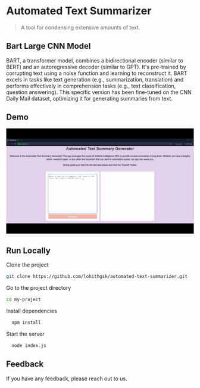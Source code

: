 # Automated Text Summarizer
> A tool for condensing extensive amounts of text.
## Bart Large CNN Model
BART, a transformer model, combines a bidirectional encoder (similar to BERT) and an autoregressive decoder (similar to GPT). It's pre-trained by corrupting text using a noise function and learning to reconstruct it. BART excels in tasks like text generation (e.g., summarization, translation) and performs effectively in comprehension tasks (e.g., text classification, question answering). This specific version has been fine-tuned on the CNN Daily Mail dataset, optimizing it for generating summaries from text.

## Demo

![Watch the video](https://github.com/lohithgsk/automated-text-summarizer/blob/main/public/images/demo.gif)




## Run Locally

Clone the project
```bash
git clone https://github.com/lohithgsk/automated-text-summarizer.git
 ```

Go to the project directory
```bash 
cd my-project
```

Install dependencies

```bash
  npm install
```

Start the server

```bash
  node index.js
```

## Feedback

If you have any feedback, please reach out to us.
